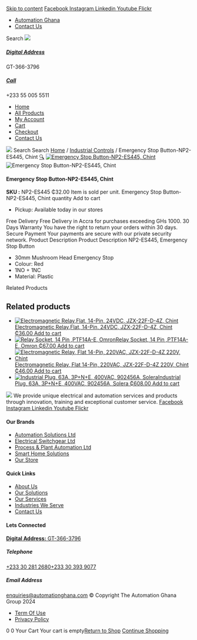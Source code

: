 [Skip to content](https://store.automationghana.com/product/emergency-stop-button-np2-es445-chint/#content)
[ Facebook ](https://www.facebook.com/automationgh/) [ Instagram ](https://www.instagram.com/automationgh/) [ Linkedin ](https://www.linkedin.com/company/the-automation-ghana-limited/) [ Youtube ](https://www.youtube.com/channel/UCurrRDUSm5oIW39VXjn1u0w) [ Flickr ](https://www.flickr.com/photos/181794037@N07/)
  * [ Automation Ghana ](https://automationghana.com)
  * [ Contact Us ](https://store.automationghana.com/contact/)


Search
[ ![](https://store.automationghana.com/wp-content/uploads/2024/04/Website-TAGG-Logo-BLUE.png) ](https://store.automationghana.com/)
[ ](https://maps.app.goo.gl/m4xeaagWCNbLk4jM6)
#####  [ Digital Address ](https://maps.app.goo.gl/m4xeaagWCNbLk4jM6)
GT-366-3796 
[ ](tel:+233550055511)
#####  [ Call ](tel:+233550055511)
+233 55 005 5511 
  * [Home](https://store.automationghana.com/)
  * [All Products](https://store.automationghana.com/shop/)
  * [My Account](https://store.automationghana.com/my-account/)
  * [Cart](https://store.automationghana.com/cart/)
  * [Checkout](https://store.automationghana.com/checkout/)
  * [Contact Us](https://store.automationghana.com/contact/)


[![](https://store.automationghana.com/wp-content/uploads/2024/04/AutomationGhana_logo_white.png)](https://store.automationghana.com)
Search
Search
[Home](https://store.automationghana.com) / [Industrial Controls](https://store.automationghana.com/product-category/industrial-controls/) / Emergency Stop Button-NP2-ES445, Chint
[🔍](https://store.automationghana.com/product/emergency-stop-button-np2-es445-chint/)
[![Emergency Stop Button-NP2-ES445, Chint](https://store.automationghana.com/wp-content/uploads/2020/04/NP2-ES445.jpg)](https://store.automationghana.com/wp-content/uploads/2020/04/NP2-ES445.jpg)![Emergency Stop Button-NP2-ES445, Chint](https://store.automationghana.com/wp-content/uploads/2020/04/NP2-ES445.jpg)
####  Emergency Stop Button-NP2-ES445, Chint 
**SKU :** NP2-ES445 
₵32.00
Item is sold per unit.
Emergency Stop Button-NP2-ES445, Chint quantity
Add to cart
  * Pickup: Available today in our stores


Free Delivery 
Free Delivery in Accra for purchases exceeding GHs 1000. 
30 Days Warranty 
You have the right to return your orders within 30 days. 
Secure Payment 
Your payments are secure with our private security network. 
Product Description
Product Description
NP2-ES445, Emergency Stop Button 
  * 30mm Mushroom Head Emergency Stop
  * Colour: Red
  * 1NO + 1NC
  * Material: Plastic


Related Products 
## Related products
  * [![Electromagnetic Relay,Flat, 14-Pin, 24VDC, JZX-22F-D-4Z, Chint](https://store.automationghana.com/wp-content/uploads/2020/04/11-Pin-Relay-JQX-10F_3Z-220VAC-Chint-2-300x300.jpg)Electromagnetic Relay,Flat, 14-Pin, 24VDC, JZX-22F-D-4Z, Chint ₵36.00 ](https://store.automationghana.com/product/14-pin-relay-jzx-22f-d-4z-24vdc-chint/)
[Add to cart](https://store.automationghana.com/product/emergency-stop-button-np2-es445-chint/?add-to-cart=1597)
  * [![Relay Socket, 14 Pin ,PTF14A-E, Omron](https://store.automationghana.com/wp-content/uploads/2020/04/14-Pin-Relay-Socket-PTF14A-E-Omron.jpg)Relay Socket, 14 Pin ,PTF14A-E, Omron ₵67.00 ](https://store.automationghana.com/product/14-pin-relay-socket-ptf14a-e-omron/)
[Add to cart](https://store.automationghana.com/product/emergency-stop-button-np2-es445-chint/?add-to-cart=1594)
  * [![Electromagnetic Relay, Flat 14-Pin, 220VAC, JZX-22F-D-4Z 220V, Chint](https://store.automationghana.com/wp-content/uploads/2020/04/14-Pin-Relay-JZX-22F-D-4Z-12VDC-Chint-300x300.jpg)Electromagnetic Relay, Flat 14-Pin, 220VAC, JZX-22F-D-4Z 220V, Chint ₵46.00 ](https://store.automationghana.com/product/14-pin-relay-jzx-22f-d-4z-220v-chint/)
[Add to cart](https://store.automationghana.com/product/emergency-stop-button-np2-es445-chint/?add-to-cart=1596)
  * [![Industrial Plug, 63A, 3P+N+E, 400VAC, 902456A, Solera](https://store.automationghana.com/wp-content/uploads/2020/02/SOLERA-8-300x300.jpg)Industrial Plug, 63A, 3P+N+E, 400VAC, 902456A, Solera ₵608.00 ](https://store.automationghana.com/product/plug-902456a-solera/)
[Add to cart](https://store.automationghana.com/product/emergency-stop-button-np2-es445-chint/?add-to-cart=1524)


![](https://store.automationghana.com/wp-content/uploads/2024/04/AutomationGhana_logo_white.png)
We provide unique electrical and automation services and products through innovation, training and exceptional customer service.
[ Facebook ](https://www.facebook.com/automationgh/) [ Instagram ](https://www.instagram.com/automationgh/) [ Linkedin ](https://www.linkedin.com/company/the-automation-ghana-limited/) [ Youtube ](https://www.youtube.com/channel/UCurrRDUSm5oIW39VXjn1u0w) [ Flickr ](https://www.flickr.com/photos/181794037@N07/)
#### Our Brands
  * [ Automation Solutions Ltd ](https://store.automationghana.com/product/emergency-stop-button-np2-es445-chint/)
  * [ Electrical Switchgear Ltd ](https://store.automationghana.com/product/emergency-stop-button-np2-es445-chint/)
  * [ Process & Plant Automation Ltd ](https://store.automationghana.com/product/emergency-stop-button-np2-es445-chint/)
  * [ Smart Home Solutions ](https://store.automationghana.com/product/emergency-stop-button-np2-es445-chint/)
  * [ Our Store ](https://store.automationghana.com/product/emergency-stop-button-np2-es445-chint/)


#### Quick Links
  * [ About Us ](https://store.automationghana.com/product/emergency-stop-button-np2-es445-chint/)
  * [ Our Solutions ](https://store.automationghana.com/product/emergency-stop-button-np2-es445-chint/)
  * [ Our Services ](https://store.automationghana.com/product/emergency-stop-button-np2-es445-chint/)
  * [ Industries We Serve ](https://store.automationghana.com/product/emergency-stop-button-np2-es445-chint/)
  * [ Contact Us ](https://store.automationghana.com/product/emergency-stop-button-np2-es445-chint/)


#### Lets Connected
[**Digital Address:** GT-366-3796](https://maps.app.goo.gl/m4xeaagWCNbLk4jM6)
#####  Telephone 
[ +233 30 281 2680](tel:+233302812680)[+233 30 393 9077](https://store.automationghana.com/product/emergency-stop-button-np2-es445-chint/+233303939077)
#####  Email Address 
enquiries@automationghana.com 
© Copyright The Automation Ghana Group 2024
  * [ Term Of Use ](https://store.automationghana.com/product/emergency-stop-button-np2-es445-chint/)
  * [ Privacy Policy ](https://store.automationghana.com/product/emergency-stop-button-np2-es445-chint/)


0
0
Your Cart
Your cart is empty[Return to Shop](https://store.automationghana.com/shop/)
[Continue Shopping](https://store.automationghana.com/product/emergency-stop-button-np2-es445-chint/)
